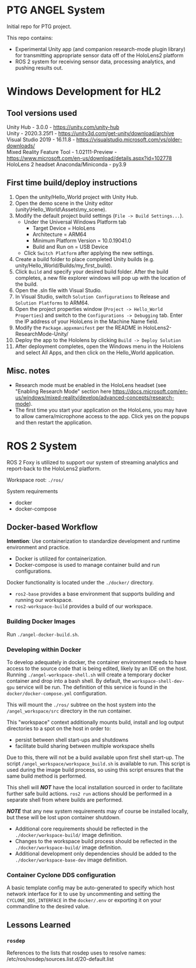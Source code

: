 # PTG ANGEL System

Initial repo for PTG project.

This repo contains:
* Experimental Unity app (and companion research-mode plugin library) for
  transmitting appropriate sensor data off of the HoloLens2 platform
* ROS 2 system for receiving sensor data, processing analytics, and pushing 
  results out. 


# Windows Development for HL2

## Tool versions used

Unity Hub - 3.0.0 - https://unity.com/unity-hub  
Unity - 2020.3.25f1 - https://unity3d.com/get-unity/download/archive  
Visual Studio 2019 - 16.11.8 - https://visualstudio.microsoft.com/vs/older-downloads/  
Mixed Reality Feature Tool - 1.02111-Preview - https://www.microsoft.com/en-us/download/details.aspx?id=102778  
HoloLens 2 headset
Anaconda/Miniconda - py3.9

## First time build/deploy instructions

1) Open the unity/Hello_World project with Unity Hub.
2) Open the demo scene in the Unity editor (unity\Hello_World\Assets\my_scene).
3) Modify the default project build settings (``File -> Build Settings...``).  
   - Under the Universal Windows Platform tab
     - Target Device = HoloLens  
     - Architecture = ARM64  
     - Minimum Platform Version = 10.0.19041.0  
     - Build and Run on = USB Device  
   - Click ``Switch Platform`` after applying the new settings.  
4) Create a build folder to place completed Unity builds (e.g. unity/Hello_World/Builds/my_first_build).  
5) Click ``Build`` and specify your desired build folder. After the build completes, a new file explorer windows will pop up with the location of the build.  
6) Open the .sln file with Visual Studio.  
7) In Visual Studio, switch ``Solution Configurations`` to Release and ``Solution Platforms`` to ARM64.  
8) Open the project properties window (``Project -> Hello_World Properties``) and switch to the ``Configurations -> Debugging`` tab. Enter the IP address of your HoloLens in the Machine Name field.  
9) Modify the ``Package.appxmanifest`` per the README in HoloLens2-ResearchMode-Unity/  
10) Deploy the app to the Hololens by clicking ``Build -> Deploy Solution``
11) After deployment completes, open the Windows menu in the Hololens and select All Apps, and then click on the Hello_World application.

## Misc. notes

- Research mode must be enabled in the HoloLens headset (see "Enabling Research Mode" section here https://docs.microsoft.com/en-us/windows/mixed-reality/develop/advanced-concepts/research-mode).  
- The first time you start your application on the HoloLens, you may have to allow camera/microphone access to the app. Click yes on the popups and then restart the application.


# ROS 2 System
ROS 2 Foxy is utilized to support our system of streaming analytics and
report-back to the HoloLens2 platform.

Workspace root: `./ros/`

System requirements
* docker
* docker-compose

## Docker-based Workflow
**Intention**: Use containerization to standardize development and runtime
environment and practice.
* Docker is utilized for containerization.
* Docker-compose is used to manage container build and run  
  configurations.

Docker functionality is located under the `./docker/` directory.
* `ros2-base` provides a base environment that supports building and running
  our workspace.
* `ros2-workspace-build` provides a build of our workspace.

### Building Docker Images
Run `./angel-docker-build.sh`.

### Developing within Docker
To develop adequately in docker, the container environment needs to have access
to the source code that is being edited, likely by an IDE on the host.
Running `./angel-workspace-shell.sh` will create a temporary docker container
and drop into a bash shell.
By default, the `workspace-shell-dev-gpu` service will be run.
The definition of this service is found in the `docker/docker-compose.yml`
configuration.

This will mount the `./ros/` subtree on the host system into the
`/angel_workspace/src` directory in the run container.

This "workspace" context additionally mounts build, install and log output
directories to a spot on the host in order to:
* persist between shell start-ups and shutdowns
* facilitate build sharing between multiple workspace shells

Due to this, there will not be a build available upon first shell start-up.
The script `/angel_workspace/workspace_build.sh` is available to run.
This script is used during the image build process, so using this script
ensures that the same build method is performed.

This shell will **_NOT_** have the local installation sourced in order to
facilitate further safe build actions.
`ros2 run` actions should be performed in a separate shell from where builds
are performed.

**_NOTE_** that any new system requirements may of course be installed locally,
but these will be lost upon container shutdown.
* Additional core requirements should be reflected in the
  `./docker/workspace-build/` image definition.
* Changes to the workspace build process should be reflected in the
  `./docker/workspace-build/` image definition.
* Additional development only dependencies should be added to the
  `./docker/workspace-base-dev` image definition.

### Container Cyclone DDS configuration
A basic template config may be auto-generated to specify which host network
interface for it to use by uncommenting and setting the `CYCLONE_DDS_INTERFACE`
in the `docker/.env` or exporting it on your commandline to the desired value.

## Lessons Learned
### `rosdep`
References to the lists that rosdep uses to resolve names:
/etc/ros/rosdep/sources.list.d/20-default.list
